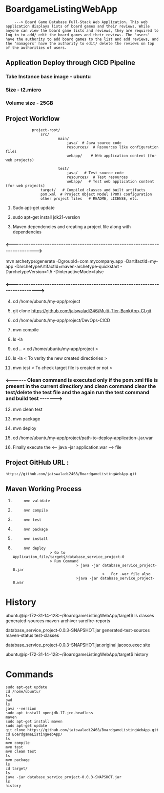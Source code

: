 # BoardgameListingWebApp

		---> Board Game Database Full-Stack Web Application. This web application displays lists of board games and their reviews. While anyone can view the board game lists and reviews, they are required to log in to add/ edit the board games and their reviews. The 'users' have the authority to add board games to the list and add reviews, and the 'managers' have the authority to edit/ delete the reviews on top of the authorities of users. 


## Application Deploy through CICD Pipeline 

### Take Instance base image - ubuntu 
### Size - t2.micro
### Volume size - 25GB


##  Project Workflow
				project-root/
					src/
							main/
								java/  # Java source code 
								resources/  # Resources like configuration files 
								webapp/    # Web application content (for web projects)
 
							test/
								java/   # Test source code 
								resources/  # Test resources 
								webapp/   # Test web application content (for web projects) 
					target/   # Compiled classes and built artifacts 
					pom.xml  # Project Object Model (POM) configuration  
					other project files   # README, LICENSE, etc.

1. Sudo apt-get update

2. sudo apt-get install jdk21-version


3. Maven dependencies and creating a project file along with dependencies
### <---------------------------------------------------------------------------->
mvn archetype:generate -DgroupId=com.mycompany.app -DartifactId=my-app -DarchetypeArtifactId=maven-archetype-quickstart -DarchetypeVersion=1.5 -DinteractiveMode=false


### <----------------------------------------------------------------------------->
4. cd /home/ubuntu/my-app/project

5. git clone https://github.com/jaiswaladi246/Multi-Tier-BankApp-CI.git

6. cd /home/ubuntu/my-app/project/DevOps-CICD

7. mvn compile

8. ls -la   

9. cd ..  < cd /home/ubuntu/my-app/project >

10. ls -la  < To verity the new created directiories >

11. mvn test  < To check target file is created or not >

### <------ Clean command is executed only if the pom.xml file is present in the current directiory and  clean command clear the test/delete the test file and the again run the test command and build test ------->

12. mvn clean test  

13. mvn package

14. mvn deploy

15.  cd /home/ubuntu/my-app/project/path-to-deploy-application-.jar.war

16. Finally execute the <-- java -jar application.war  --> file



## Project GitHub URL :

	https://github.com/jaiswaladi2468/BoardgameListingWebApp.git

## Maven Working Process 

1.			mvn validate
2.			mvn compile
3.			mvn test
4.			mvn package
5.			mvn install
6.			mvn deploy
						> Go to Application_file/target$/database_service_project-0
						> Run Command 
									> java -jar database_service_project-0.jar
												>	For .war file also
									>java -jar database_service_project-0.war
											

# History 

ubuntu@ip-172-31-14-128:~/BoardgameListingWebApp/target$ ls
classes                                               generated-sources       maven-archiver  surefire-reports

database_service_project-0.0.3-SNAPSHOT.jar           generated-test-sources  maven-status    test-classes

database_service_project-0.0.3-SNAPSHOT.jar.original  jacoco.exec             site


ubuntu@ip-172-31-14-128:~/BoardgameListingWebApp/target$ history

# Commands

	sudo apt-get update
	cd /home/ubuntu/
	ls
	pwd
	ls
	java --version
	sudo apt install openjdk-17-jre-headless
	maven
	sudo apt-get install maven
	sudo apt-get update
	git clone https://github.com/jaiswaladi2468/BoardgameListingWebApp.git
	cd BoardgameListingWebApp/
	ls
	mvn compile
	mvn test
	mvn clean test
	ls
	mvn package
	ls
	cd target/
	ls
	java -jar database_service_project-0.0.3-SNAPSHOT.jar
	ls
	history
